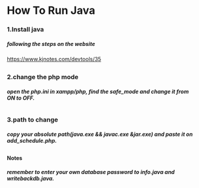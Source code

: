 # How To Run Java
### 1.Install java 
##### following the steps on the website
https://www.kjnotes.com/devtools/35
##
### 2.change the php mode
##### open the php.ini in xampp/php, find the safe_mode and change it from ON to OFF.
#
### 3.path to change
##### copy your absolute path(java.exe && javac.exe &jar.exe) and paste it on add_schedule.php.
##
#### Notes
##### remember to enter your own database password to info.java and writebackdb.java.
